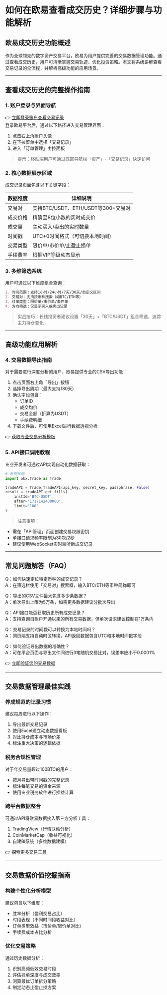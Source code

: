 # 如何在欧易查看成交历史？详细步骤与功能解析

## 欧易成交历史功能概述
作为全球领先的数字资产交易平台，欧易为用户提供完善的交易数据管理功能。通过查看成交历史，用户可清晰掌握交易轨迹、优化投资策略。本文将系统讲解查看交易记录的全流程，并解析高级功能的应用场景。

---

## 查看成交历史的完整操作指南

### 1. 账户登录与界面导航
👉 [立即登录账户查看交易记录](https://bit.ly/okx_welcome)  
登录欧易平台后，通过以下路径进入交易管理界面：
1. 点击右上角账户头像
2. 在下拉菜单中选择「交易记录」
3. 进入「订单管理」主控面板

> 提示：移动端用户可通过底部导航栏「资产」-「交易记录」快速访问

### 2. 核心数据展示区域
成交记录页面包含以下关键字段：

| 数据维度        | 详细说明                     |
|-----------------|------------------------------|
| 交易对          | 支持BTC/USDT、ETH/USDT等300+交易对 |
| 成交价格        | 精确至8位小数的实时成交价       |
| 成交量          | 主动买入/卖出的实时数量         |
| 时间戳          | UTC+0时间格式（可切换本地时间） |
| 交易类型        | 限价单/市价单/止盈止损单        |
| 手续费率        | 根据VIP等级动态显示             |

### 3. 多维筛选系统
用户可通过以下维度组合查询：

```markdown
1. 时间范围：支持1小时/24小时/7天/30天/自定义区间
2. 交易对：支持按币种搜索（如BTC/ETH等）
3. 订单类型：限价单/市价单/条件单
4. 方向筛选：仅显示买入或卖出记录
```

> 实战技巧：长线投资者建议设置「30天」+「BTC/USDT」组合筛选，追踪主力持仓变化

---

## 高级功能应用解析

### 4. 交易数据导出指南
对于需要进行深度分析的用户，欧易提供专业的CSV导出功能：

1. 点击页面右上角「导出」按钮
2. 选择导出周期（最大支持180天）
3. 确认字段包含：
   - 订单ID
   - 成交均价
   - 交易金额（折算为USDT）
   - 手续费明细
4. 下载文件后，可使用Excel进行数据透视分析

👉 [获取专业交易分析模板](https://bit.ly/okx_welcome)

### 5. API接口调用教程
专业开发者可通过API实现自动化数据获取：
```python
# 示例代码
import okx.Trade as Trade

tradeAPI = Trade.TradeAPI(api_key, secret_key, passphrase, False)
result = tradeAPI.get_fills(
    instId='BTC-USDT',
    after='1717142400000',
    limit='100'
)
```

> 注意事项：
- 需在「API管理」页面创建交易权限密钥
- 单接口请求频率限制为30次/2秒
- 建议使用WebSocket实时监听新成交记录

---

## 常见问题解答（FAQ）

Q：如何快速定位特定币种的成交记录？  
A：在筛选栏使用「交易对」搜索框，输入BTC/ETH等币种简称即可

Q：导出的CSV文件最大包含多少条数据？  
A：单次导出上限为5万条，如需更多数据建议分批次导出

Q：API接口能否获取历史所有成交记录？  
A：支持查询自账户开通以来的所有交易数据，但单次请求建议控制在1万条内

Q：交易记录的时间戳可以转换为本地时间吗？  
A：网页端支持自动时区转换，API返回数据包含UTC和本地时间戳字段

Q：如何验证导出数据的准确性？  
A：可在平台页面与导出文件间进行3笔随机交易比对，误差率应小于0.0001%

👉 [立即验证您的交易数据](https://bit.ly/okx_welcome)

---

## 交易数据管理最佳实践

### 养成规范的记录习惯
建议每周进行以下操作：
1. 导出最新交易记录
2. 使用Excel建立动态数据看板
3. 对比持仓成本与市场价差
4. 标注重大决策的逻辑依据

### 税务合规性管理
对于年交易量超过100BTC的用户：
- 按月导出带时间戳的完整记录
- 标注每笔交易的资金来源
- 使用专业税务软件进行损益计算

### 跨平台数据整合
可通过API将欧易数据接入第三方分析工具：
1. TradingView（行情联动分析）
2. CoinMarketCap（收益可视化）
3. 自建BI系统（多维数据建模）

👉 [探索更多交易工具](https://bit.ly/okx_welcome)

---

## 交易数据价值挖掘指南

### 构建个性化分析模型
建议包含以下维度：
- 胜率分析（盈利交易占比）
- 时段表现（不同时间段收益对比）
- 订单类型效益（市价单/限价单对比）
- 手续费成本占比分析

### 优化交易策略
通过历史数据分析：
1. 识别高频低效交易时段
2. 评估挂单深度与成交效率
3. 测算最优订单拆分策略
4. 制定动态止盈止损方案
